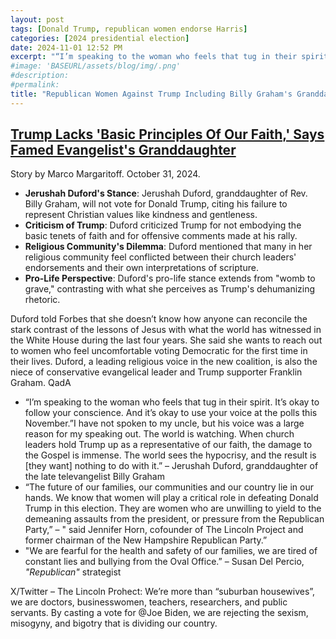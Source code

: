 ```yaml
---
layout: post
tags: [Donald Trump, republican women endorse Harris]
categories: [2024 presidential election]
date: 2024-11-01 12:52 PM
excerpt: "“I’m speaking to the woman who feels that tug in their spirit. It’s okay to follow your conscience. And it’s okay to use your voice at the polls this November.”I have not spoken to my uncle, but his voice was a large reason for my speaking out. The world is watching. When church leaders hold Trump up as a representative of our faith, the damage to the Gospel is immense. The world sees the hypocrisy, and the result is [they want] nothing to do with it.” – Jerushah Duford, granddaughter of the late televangelist Billy Graham"
#image: 'BASEURL/assets/blog/img/.png'
#description:
#permalink:
title: "Republican Women Against Trump Including Billy Graham's Granddaughter, Franklin's Niece"
---
```



## [Trump Lacks 'Basic Principles Of Our Faith,' Says Famed Evangelist's Granddaughter](https://www.huffpost.com/entry/famed-evangelists-granddaughter-says-trump-lacks-basic-principles-of-our-faith_n_6723795ce4b02f5ab1d281eb)

Story by Marco Margaritoff. October 31, 2024.

- **Jerushah Duford's Stance**: Jerushah Duford, granddaughter of Rev. Billy Graham, will not vote for Donald Trump, citing his failure to represent Christian values like kindness and gentleness.
- **Criticism of Trump**: Duford criticized Trump for not embodying the basic tenets of faith and for offensive comments made at his rally.
- **Religious Community's Dilemma**: Duford mentioned that many in her religious community feel conflicted between their church leaders' endorsements and their own interpretations of scripture.
- **Pro-Life Perspective**: Duford's pro-life stance extends from "womb to grave," contrasting with what she perceives as Trump's dehumanizing rhetoric.

Duford told Forbes that she doesn’t know how anyone can reconcile the stark contrast of the lessons of Jesus with what the world has witnessed in the White House during the last four years. She said she wants to reach out to women who feel uncomfortable voting Democratic for the first time in their lives. Duford, a leading religious voice in the new coalition, is also the niece of conservative evangelical leader and Trump supporter Franklin Graham.
QadA
- “I’m speaking to the woman who feels that tug in their spirit. It’s okay to follow your conscience. And it’s okay to use your voice at the polls this November.”I have not spoken to my uncle, but his voice was a large reason for my speaking out. The world is watching. When church leaders hold Trump up as a representative of our faith, the damage to the Gospel is immense. The world sees the hypocrisy, and the result is [they want] nothing to do with it.” – Jerushah Duford, granddaughter of the late televangelist Billy Graham
- “The future of our families, our communities and our country lie in our hands. We know that women will play a critical role in defeating Donald Trump in this election. They are women who are unwilling to yield to the demeaning assaults from the president, or pressure from the Republican Party,” – " said Jennifer Horn, cofounder of The Lincoln Project and former chairman of the New Hampshire Republican Party.” 
- "We are fearful for the health and safety of our families, we are tired of constant lies and bullying from the Oval Office.” – Susan Del Percio, *"Republican"* strategist

X/Twitter – The Lincoln Prohect: We’re more than “suburban housewives”, we are doctors, businesswomen, teachers, researchers, and public servants. By casting a vote for @Joe Biden, we are rejecting the sexism, misogyny, and bigotry that is dividing our country. 
